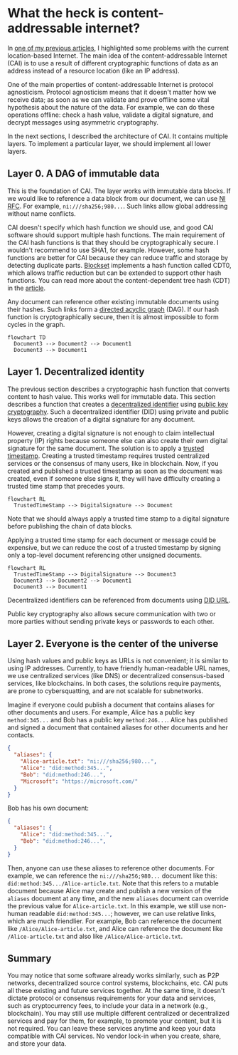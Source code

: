 # What the heck is content-addressable internet?

In [one of my previous articles](https://medium.com/@sergeyshandar/web3-foundation-e48a475139c2), I highlighted some problems with the current location-based Internet. The main idea of the content-addressable Internet (CAI) is to use a result of different cryptographic functions of data as an address instead of a resource location (like an IP address).

One of the main properties of content-addressable Internet is protocol agnosticism. Protocol agnosticism means that it doesn't matter how we receive data; as soon as we can validate and prove offline some vital hypothesis about the nature of the data. For example, we can do these operations offline: check a hash value, validate a digital signature, and decrypt messages using asymmetric cryptography.

In the next sections, I described the architecture of CAI. It contains multiple layers. To implement a particular layer, we should implement all lower layers.

## Layer 0. A DAG of immutable data

This is the foundation of CAI. The layer works with immutable data blocks. If we would like to reference a data block from our document, we can use [NI RFC](https://www.rfc-editor.org/rfc/rfc6920.html). For example, `ni:///sha256;980...`. Such links allow global addressing without name conflicts.

CAI doesn't specify which hash function we should use, and good CAI software should support multiple hash functions. The main requirement of the CAI hash functions is that they should be cryptographically secure. I wouldn't recommend to use SHA1, for example. However, some hash functions are better for CAI because they can reduce traffic and storage by detecting duplicate parts. [Blockset](https://github.com/datablockset/blockset) implements a hash function called CDT0, which allows traffic reduction but can be extended to support other hash functions. You can read more about the content-dependent tree hash (CDT) in the [article](https://medium.com/@sergeyshandar/content-dependent-hash-tree-9e0f60859415).

Any document can reference other existing immutable documents using their hashes. Such links form a [directed acyclic graph](https://en.wikipedia.org/wiki/Directed_acyclic_graph) (DAG). If our hash function is cryptographically secure, then it is almost impossible to form cycles in the graph.

```mermaid
flowchart TD
  Document3 --> Document2 --> Document1
  Document3 --> Document1
```

## Layer 1. Decentralized identity

The previous section describes a cryptographic hash function that converts content to hash value. This works well for immutable data. This section describes a function that creates a [decentralized identifier](https://en.wikipedia.org/wiki/Decentralized_identifier) using [public key cryptography](https://en.wikipedia.org/wiki/Public-key_cryptography). Such a decentralized identifier (DID) using private and public keys allows the creation of a digital signature for any document.

However, creating a digital signature is not enough to claim intellectual property (IP) rights because someone else can also create their own digital signature for the same document. The solution is to apply a [trusted timestamp](https://en.wikipedia.org/wiki/Trusted_timestamping). Creating a trusted timestamp requires trusted centralized services or the consensus of many users, like in blockchain. Now, if you created and published a trusted timestamp as soon as the document was created, even if someone else signs it, they will have difficulty creating a trusted time stamp that precedes yours.

```mermaid
flowchart RL
  TrustedTimeStamp --> DigitalSignature --> Document 
```

Note that we should always apply a trusted time stamp to a digital signature before publishing the chain of data blocks.

Applying a trusted time stamp for each document or message could be expensive, but we can reduce the cost of a trusted timestamp by signing only a top-level document referencing other unsigned documents.

```mermaid
flowchart RL
  TrustedTimeStamp --> DigitalSignature --> Document3
  Document3 --> Document2 --> Document1
  Document3 --> Document1
```

Decentralized identifiers can be referenced from documents using [DID URL](https://www.w3.org/TR/did-core/#did-url-syntax).

Public key cryptography also allows secure communication with two or more parties without sending private keys or passwords to each other. 

## Layer 2. Everyone is the center of the universe

Using hash values and public keys as URLs is not convenient; it is similar to using IP addresses. Currently, to have friendly human-readable URL names, we use centralized services (like DNS) or decentralized consensus-based services, like blockchains. In both cases, the solutions require payments, are prone to cybersquatting, and are not scalable for subnetworks.

Imagine if everyone could publish a document that contains aliases for other documents and users. For example, Alice has a public key `method:345...` and Bob has a public key `method:246...`. Alice has published and signed a document that contained aliases for other documents and her contacts.

```json
{
  "aliases": {
    "Alice-article.txt": "ni:///sha256;980...",
    "Alice": "did:method:345...",
    "Bob": "did:method:246...",
    "Microsoft": "https://microsoft.com/"
  }
}
```

Bob has his own document:

```json
{
  "aliases": {
    "Alice": "did:method:345...",
    "Bob": "did:method:246...",
  }
}
```

Then, anyone can use these aliases to reference other documents. For example, we can reference the `ni:///sha256;980...` document like this: `did:method:345.../Alice-article.txt`. Note that this refers to a mutable document because Alice may create and publish a new version of the `aliases` document at any time, and the new `aliases` document can override the previous value for `Alice-article.txt`. In this example, we still use non-human readable `did:method:345...`; however, we can use relative links, which are much friendlier. For example, Bob can reference the document like `/Alice/Alice-article.txt`, and Alice can reference the document like `/Alice-article.txt` and also like `/Alice/Alice-article.txt`.

## Summary

You may notice that some software already works similarly, such as P2P networks, decentralized source control systems, blockchains, etc. CAI puts all these existing and future services together. At the same time, it doesn't dictate protocol or consensus requirements for your data and services, such as cryptocurrency fees, to include your data in a network (e.g., blockchain). You may still use multiple different centralized or decentralized services and pay for them, for example, to promote your content, but it is not required. You can leave these services anytime and keep your data compatible with CAI services. No vendor lock-in when you create, share, and store your data.
